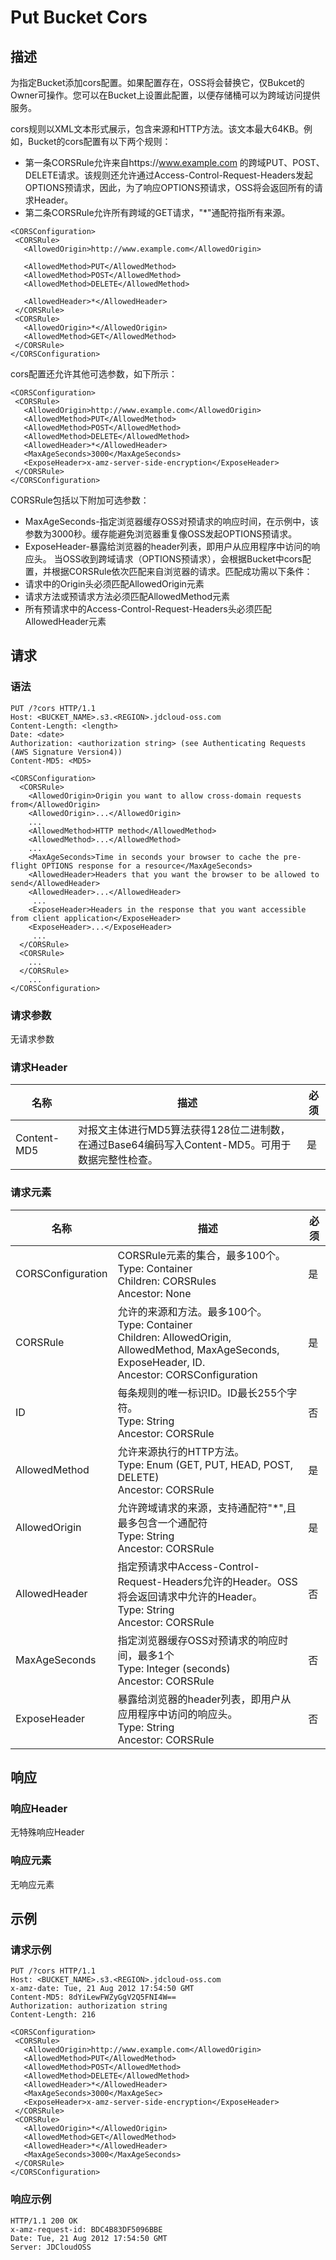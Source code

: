 # Put Bucket Cors

## 描述
为指定Bucket添加cors配置。如果配置存在，OSS将会替换它，仅Bukcet的Owner可操作。您可以在Bucket上设置此配置，以便存储桶可以为跨域访问提供服务。

cors规则以XML文本形式展示，包含来源和HTTP方法。该文本最大64KB。例如，Bucket的cors配置有以下两个规则：
* 第一条CORSRule允许来自https://www.example.com 的跨域PUT、POST、DELETE请求。该规则还允许通过Access-Control-Request-Headers发起OPTIONS预请求，因此，为了响应OPTIONS预请求，OSS将会返回所有的请求Header。
* 第二条CORSRule允许所有跨域的GET请求，"*"通配符指所有来源。
```
<CORSConfiguration>
 <CORSRule>
   <AllowedOrigin>http://www.example.com</AllowedOrigin>

   <AllowedMethod>PUT</AllowedMethod>
   <AllowedMethod>POST</AllowedMethod>
   <AllowedMethod>DELETE</AllowedMethod>

   <AllowedHeader>*</AllowedHeader>
 </CORSRule>
 <CORSRule>
   <AllowedOrigin>*</AllowedOrigin>
   <AllowedMethod>GET</AllowedMethod>
 </CORSRule>
</CORSConfiguration>
```
cors配置还允许其他可选参数，如下所示：
```
<CORSConfiguration>
 <CORSRule>
   <AllowedOrigin>http://www.example.com</AllowedOrigin>
   <AllowedMethod>PUT</AllowedMethod>
   <AllowedMethod>POST</AllowedMethod>
   <AllowedMethod>DELETE</AllowedMethod>
   <AllowedHeader>*</AllowedHeader>
   <MaxAgeSeconds>3000</MaxAgeSeconds>
   <ExposeHeader>x-amz-server-side-encryption</ExposeHeader>
 </CORSRule>
</CORSConfiguration>
```
CORSRule包括以下附加可选参数：
* MaxAgeSeconds-指定浏览器缓存OSS对预请求的响应时间，在示例中，该参数为3000秒。缓存能避免浏览器重复像OSS发起OPTIONS预请求。
* ExposeHeader-暴露给浏览器的header列表，即用户从应用程序中访问的响应头。
当OSS收到跨域请求（OPTIONS预请求），会根据Bucket中cors配置，并根据CORSRule依次匹配来自浏览器的请求。匹配成功需以下条件：
* 请求中的Origin头必须匹配AllowedOrigin元素
* 请求方法或预请求方法必须匹配AllowedMethod元素
* 所有预请求中的Access-Control-Request-Headers头必须匹配AllowedHeader元素

## 请求
### 语法
```
PUT /?cors HTTP/1.1
Host: <BUCKET_NAME>.s3.<REGION>.jdcloud-oss.com
Content-Length: <length>
Date: <date>
Authorization: <authorization string> (see Authenticating Requests (AWS Signature Version4))
Content-MD5: <MD5>

<CORSConfiguration>
  <CORSRule>
    <AllowedOrigin>Origin you want to allow cross-domain requests from</AllowedOrigin>
    <AllowedOrigin>...</AllowedOrigin>
    ...
    <AllowedMethod>HTTP method</AllowedMethod>
    <AllowedMethod>...</AllowedMethod>
    ...
    <MaxAgeSeconds>Time in seconds your browser to cache the pre-flight OPTIONS response for a resource</MaxAgeSeconds>
    <AllowedHeader>Headers that you want the browser to be allowed to send</AllowedHeader>
    <AllowedHeader>...</AllowedHeader>
     ...
    <ExposeHeader>Headers in the response that you want accessible from client application</ExposeHeader>
    <ExposeHeader>...</ExposeHeader>
     ...
  </CORSRule>
  <CORSRule>
    ...
  </CORSRule>
    ...
</CORSConfiguration>
```
### 请求参数
无请求参数
### 请求Header

名称|描述|必须
---|---|---
Content-MD5|对报文主体进行MD5算法获得128位二进制数，在通过Base64编码写入Content-MD5。可用于数据完整性检查。|是

### 请求元素

名称|描述|必须
---|---|---
CORSConfiguration|CORSRule元素的集合，最多100个。<br>Type: Container<br>Children: CORSRules<br>Ancestor: None|是
CORSRule|允许的来源和方法。最多100个。<br>Type: Container<br>Children: AllowedOrigin, AllowedMethod, MaxAgeSeconds, ExposeHeader, ID.<br>Ancestor: CORSConfiguration|是
ID|每条规则的唯一标识ID。ID最长255个字符。<br>Type: String<br>Ancestor: CORSRule|否
AllowedMethod|允许来源执行的HTTP方法。<br>Type: Enum (GET, PUT, HEAD, POST, DELETE)<br>Ancestor: CORSRule|是
AllowedOrigin|允许跨域请求的来源，支持通配符"*",且最多包含一个通配符<br>Type: String<br>Ancestor: CORSRule|是
AllowedHeader|指定预请求中Access-Control-Request-Headers允许的Header。OSS将会返回请求中允许的Header。<br>Type: String<br>Ancestor: CORSRule|否
MaxAgeSeconds|指定浏览器缓存OSS对预请求的响应时间，最多1个<br>Type: Integer (seconds)<br>Ancestor: CORSRule|否
ExposeHeader|暴露给浏览器的header列表，即用户从应用程序中访问的响应头。<br>Type: String<br>Ancestor: CORSRule|否

## 响应
### 响应Header
无特殊响应Header
### 响应元素
无响应元素

## 示例
### 请求示例
```
PUT /?cors HTTP/1.1
Host: <BUCKET_NAME>.s3.<REGION>.jdcloud-oss.com
x-amz-date: Tue, 21 Aug 2012 17:54:50 GMT
Content-MD5: 8dYiLewFWZyGgV2Q5FNI4W==
Authorization: authorization string
Content-Length: 216

<CORSConfiguration>
 <CORSRule>
   <AllowedOrigin>http://www.example.com</AllowedOrigin>
   <AllowedMethod>PUT</AllowedMethod>
   <AllowedMethod>POST</AllowedMethod>
   <AllowedMethod>DELETE</AllowedMethod>
   <AllowedHeader>*</AllowedHeader>
   <MaxAgeSeconds>3000</MaxAgeSec>
   <ExposeHeader>x-amz-server-side-encryption</ExposeHeader>
 </CORSRule>
 <CORSRule>
   <AllowedOrigin>*</AllowedOrigin>
   <AllowedMethod>GET</AllowedMethod>
   <AllowedHeader>*</AllowedHeader>
   <MaxAgeSeconds>3000</MaxAgeSeconds>
 </CORSRule>
</CORSConfiguration>
```

### 响应示例
```
HTTP/1.1 200 OK
x-amz-request-id: BDC4B83DF5096BBE
Date: Tue, 21 Aug 2012 17:54:50 GMT
Server: JDCloudOSS
```
